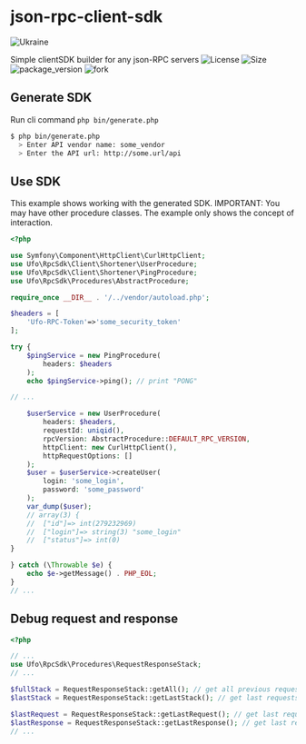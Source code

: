 # json-rpc-client-sdk
![Ukraine](https://img.shields.io/badge/%D0%A1%D0%BB%D0%B0%D0%B2%D0%B0-%D0%A3%D0%BA%D1%80%D0%B0%D1%97%D0%BD%D1%96-yellow?labelColor=blue)

Simple clientSDK builder for any json-RPC servers
![License](https://img.shields.io/badge/license-MIT-green?labelColor=7b8185) ![Size](https://img.shields.io/github/repo-size/ufo-tech/json-rpc-client-sdk?label=Size%20of%20the%20repository) ![package_version](https://img.shields.io/github/v/tag/ufo-tech/json-rpc-client_sdk?color=blue&label=Latest%20Version&logo=Packagist&logoColor=white&labelColor=7b8185) ![fork](https://img.shields.io/github/forks/ufo-tech/json-rpc-client-sdk?color=green&logo=github&style=flat)

## Generate SDK 
Run cli command ``` php bin/generate.php ```

``` bash
$ php bin/generate.php
  > Enter API vendor name: some_vendor
  > Enter the API url: http://some.url/api
```

## Use SDK
This example shows working with the generated SDK.
IMPORTANT: You may have other procedure classes. The example only shows the concept of interaction.
```php
<?php

use Symfony\Component\HttpClient\CurlHttpClient;
use Ufo\RpcSdk\Client\Shortener\UserProcedure;
use Ufo\RpcSdk\Client\Shortener\PingProcedure;
use Ufo\RpcSdk\Procedures\AbstractProcedure;

require_once __DIR__ . '/../vendor/autoload.php';

$headers = [
    'Ufo-RPC-Token'=>'some_security_token'
];

try {
    $pingService = new PingProcedure(
        headers: $headers
    );
    echo $pingService->ping(); // print "PONG"

// ...

    $userService = new UserProcedure(
        headers: $headers,
        requestId: uniqid(), 
        rpcVersion: AbstractProcedure::DEFAULT_RPC_VERSION,
        httpClient: new CurlHttpClient(),
        httpRequestOptions: []
    );
    $user = $userService->createUser(
        login: 'some_login', 
        password: 'some_password'
    );
    var_dump($user);
    // array(3) {
    //  ["id"]=> int(279232969)
    //  ["login"]=> string(3) "some_login"
    //  ["status"]=> int(0)
}

} catch (\Throwable $e) {
    echo $e->getMessage() . PHP_EOL;
}
// ...

```
## Debug request and response

```php
<?php

// ...
use Ufo\RpcSdk\Procedures\RequestResponseStack;
// ...

$fullStack = RequestResponseStack::getAll(); // get all previous requests and responses
$lastStack = RequestResponseStack::getLastStack(); // get last requests and responses

$lastRequest = RequestResponseStack::getLastRequest(); // get last request
$lastResponse = RequestResponseStack::getLastResponse(); // get last response
// ...

```